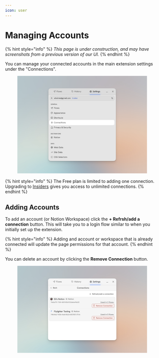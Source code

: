 ```yaml
---
icon: user
---
```


# Managing Accounts

{% hint style="info" %}
_This page is under construction, and may have screenshots from a previous version of our UI._
{% endhint %}

You can manage your connected accounts in the main extension settings under the "Connections".

<figure><img src="../.gitbook/assets/CleanShot 2025-01-30 at 09.07.22 (1).png" alt=""><figcaption></figcaption></figure>

{% hint style="info" %}
The Free plan is limited to adding one connection. Upgrading to [Insiders](../insiders-features/overview.md) gives you access to unlimited connections.
{% endhint %}

## Adding Accounts

To add an account (or Notion Workspace) click the **+ Refrsh/add a connection** button. This will take you to a login flow similar to when you initially set up the extension.

{% hint style="info" %}
Adding and account or workspace that is already connected will update the page permissions for that account.
{% endhint %}

You can delete an account by clicking the **Remove Connection** button.

<figure><img src="../.gitbook/assets/CleanShot 2025-01-30 at 09.10.34.png" alt=""><figcaption></figcaption></figure>

